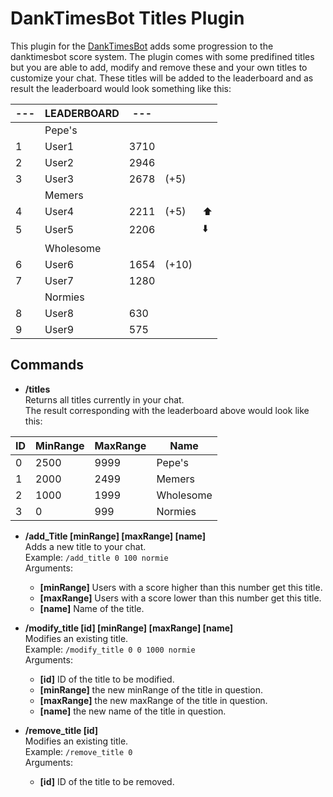 # DankTimesBot Titles Plugin

This plugin for the [DankTimesBot](https://github.com/Agadar/DankTimesBot) adds some progression to the danktimesbot score system. The plugin comes with some predifined titles but you are able to add, modify and remove these and your own titles to customize your chat. These titles will be added to the leaderboard and as result the leaderboard would look something like this:  

|---|LEADERBOARD|--- |      |   |
|---|-----------|----|------|---|
|   | Pepe's    |    |      |   |
| 1 | User1     |3710|      |   |
| 2 | User2     |2946|      |   |
| 3 | User3     |2678|(+5)  |   |
|   | Memers    |    |      |   |
| 4 | User4     |2211|(+5)  |⬆️|
| 5 | User5     |2206|      |⬇️|
|   | Wholesome |    |      |   |
| 6 | User6     |1654|(+10) |   |
| 7 | User7     |1280|      |   |
|   | Normies   |    |      |   |
| 8 | User8     |630 |      |   |
| 9 | User9     |575 |      |   |

## Commands
* **/titles**  
Returns all titles currently in your chat.  
The result corresponding with the leaderboard above would look like this:

| ID | MinRange | MaxRange | Name      |
|----|----------|----------|-----------|
| 0  | 2500     | 9999     | Pepe's    |
| 1  | 2000     | 2499     | Memers    |
| 2  | 1000     | 1999     | Wholesome |
| 3  | 0        | 999      | Normies   |


* **/add_Title [minRange] [maxRange] [name]**  
Adds a new title to your chat.  
Example: `/add_title 0 100 normie`  
Arguments:  
  * **[minRange]** Users with a score higher than this number get this title.  
  * **[maxRange]** Users with a score lower than this number get this title.  
  * **[name]** Name of the title.  

* **/modify_title [id] [minRange] [maxRange] [name]**  
Modifies an existing title.  
Example: `/modify_title 0 0 1000 normie`  
Arguments:  
  * **[id]** ID of the title to be modified.  
  * **[minRange]** the new minRange of the title in question.  
  * **[maxRange]** the new maxRange of the title in question.  
  * **[name]** the new name of the title in question.  

* **/remove_title [id]**  
Modifies an existing title.  
Example: `/remove_title 0`  
Arguments:  
  * **[id]** ID of the title to be removed.  